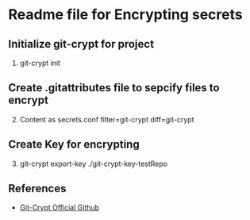 # Readme file for Encrypting secrets

## Initialize git-crypt for project

1. git-crypt init

## Create .gitattributes file to sepcify files to encrypt

2. Content as
   secrets.conf filter=git-crypt diff=git-crypt

## Create Key for encrypting

3. git-crypt export-key ./git-crypt-key-testRepo

## References

- [Git-Crypt Official Github](https://github.com/AGWA/git-crypt)
